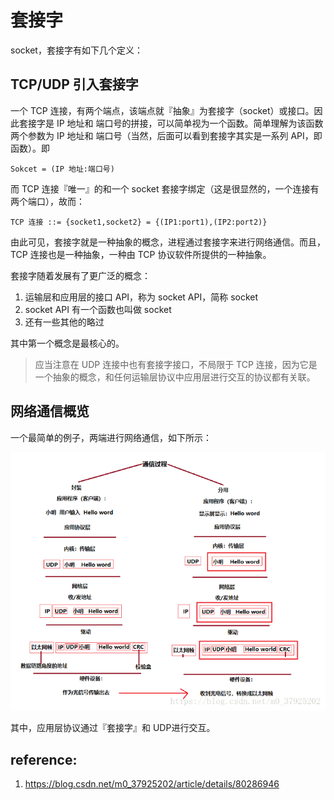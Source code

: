 # 套接字

socket，套接字有如下几个定义：

## TCP/UDP 引入套接字

一个 TCP 连接，有两个端点，该端点就『抽象』为套接字（socket）或接口。因此套接字是 IP 地址和 端口号的拼接，可以简单视为一个函数。简单理解为该函数两个参数为 IP 地址和 端口号（当然，后面可以看到套接字其实是一系列 API，即函数）。即
```
Sokcet = (IP 地址:端口号)
```

而 TCP 连接『唯一』的和一个 socket 套接字绑定（这是很显然的，一个连接有两个端口），故而：
```
TCP 连接 ::= {socket1,socket2} = {(IP1:port1),(IP2:port2)}
```

由此可见，套接字就是一种抽象的概念，进程通过套接字来进行网络通信。而且，TCP 连接也是一种抽象，一种由 TCP 协议软件所提供的一种抽象。

套接字随着发展有了更广泛的概念：
1. 运输层和应用层的接口 API，称为 socket API，简称 socket
2. socket API 有一个函数也叫做 socket
3. 还有一些其他的略过

其中第一个概念是最核心的。

> 应当注意在 UDP 连接中也有套接字接口，不局限于 TCP 连接，因为它是一个抽象的概念，和任何运输层协议中应用层进行交互的协议都有关联。

## 网络通信概览

一个最简单的例子，两端进行网络通信，如下所示：

![](image/20180511221303243.png)

其中，应用层协议通过『套接字』和 UDP进行交互。


## reference:
1. https://blog.csdn.net/m0_37925202/article/details/80286946
